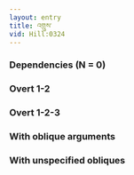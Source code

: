 ```yaml
---
layout: entry
title: འགྲུས་
vid: Hill:0324
---
```

### Dependencies (N = 0)


### Overt 1-2


### Overt 1-2-3


### With oblique arguments


### With unspecified obliques
